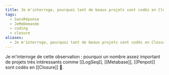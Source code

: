 ```yaml
---
title: Je m'interroge, pourquoi tant de beaux projets sont codés en Closure ?
tags:
  - SansRéponse
  - JeMeDemande
  - coding
  - closure
aliases:
  - Je m'interroge, pourquoi tant de beaux projets sont codés en Closure ?
---
```

Je m'interroge de cette observation : pourquoi un nombre assez important de projets très intéressants comme [[LogSeq]], [[Metabase]], [[Penpot]] sont codés en [[Closure]] 🤔.